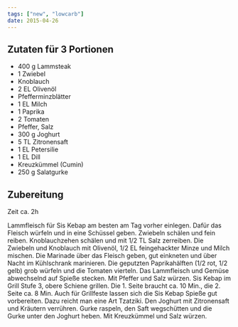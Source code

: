 ```yaml
---
tags: ["new", "lowcarb"]
date: 2015-04-26
---
```


## Zutaten für 3 Portionen
- 400 g Lammsteak
- 1 Zwiebel
- Knoblauch
- 2 EL Olivenöl
- Pfefferminzblätter
- 1 EL Milch
- 1 Paprika
- 2 Tomaten
- Pfeffer, Salz
- 300 g Joghurt
- 5 TL Zitronensaft
- 1 EL Petersilie
- 1 EL Dill
- Kreuzkümmel (Cumin)
- 250 g Salatgurke

## Zubereitung
Zeit ca. 2h

Lammfleisch für Sis Kebap am besten am Tag vorher einlegen. Dafür das Fleisch würfeln und in eine Schüssel geben. Zwiebeln schälen und fein reiben. Knoblauchzehen schälen und mit 1/2 TL Salz zerreiben. Die Zwiebeln und Knoblauch mit Olivenöl, 1/2 EL feingehackter Minze und Milch mischen. Die Marinade über das Fleisch geben, gut einkneten und über Nacht im Kühlschrank marinieren. Die geputzten Paprikahälften (1/2 rot, 1/2 gelb) grob würfeln und die Tomaten vierteln. Das Lammfleisch und Gemüse abwechselnd auf Spieße stecken. Mit Pfeffer und Salz würzen. Sis Kebap im Grill Stufe 3, obere Schiene grillen. Die 1. Seite braucht ca. 10 Min., die 2. Seite ca. 8 Min. Auch für Grillfeste lassen sich die Sis Kebap Spieße gut vorbereiten. Dazu reicht man eine Art Tzatziki. Den Joghurt mit Zitronensaft und Kräutern verrühren. Gurke raspeln, den Saft wegschütten und die Gurke unter den Joghurt heben. Mit Kreuzkümmel und Salz würzen.
